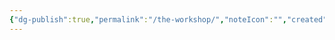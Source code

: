 ```yaml
---
{"dg-publish":true,"permalink":"/the-workshop/","noteIcon":"","created":"2025-10-09T21:03:57.544+02:00","updated":"2025-10-09T21:04:03.282+02:00"}
---
```


